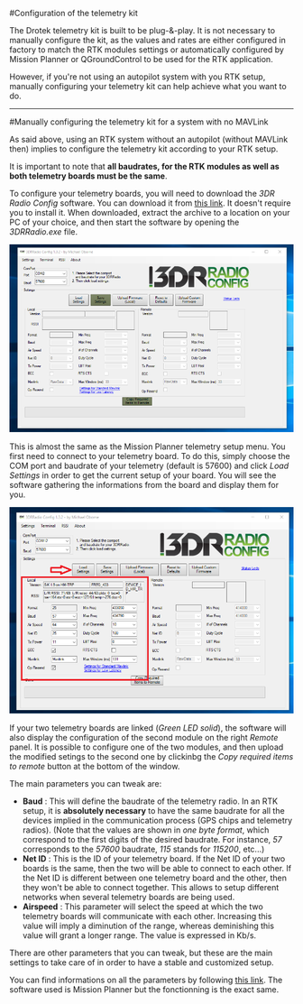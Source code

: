 #Configuration of the telemetry kit

The Drotek telemetry kit is built to be plug-&-play. It is not necessary to manually configure the kit, as the values and rates are either configured in factory to match the RTK modules settings or automatically configured by Mission Planner or QGroundControl to be used for the RTK application.

However, if you're not using an autopilot system with you RTK setup, manually configuring your telemetry kit can help achieve what you want to do. 

-----

#Manually configuring the telemetry kit for a system with no MAVLink

As said above, using an RTK system without an autopilot (without MAVLink then) implies to configure the telemetry kit according to your RTK setup. 

It is important to note that **all baudrates, for the RTK modules as well as both telemetry boards must be the same**. 

To configure your telemetry boards, you will need to download the _3DR Radio Config_ software. You can download it from [this link](http://vps.oborne.me/3drradioconfig.zip). It doesn't require you to install it. When downloaded, extract the archive to a location on your PC of your choice, and then start the software by opening the _3DRRadio.exe_ file.

<p align="center">
  <img src="./images/3drintro.png?raw=true" alt="3DR Config Main"/>
</p>

This is almost the same as the Mission Planner telemetry setup menu. You first need to connect to your telemetry board. To do this, simply choose the COM port and baudrate of your telemetry (default is 57600) and click _Load Settings_ in order to get the current setup of your board. You will see the software gathering the informations from the board and display them for you. 

<p align="center">
  <img src="./images/3drfill.png?raw=true" alt="3DR Config Main"/>
</p>

If your two telemetry boards are linked (_Green LED solid_), the software will also display the configuration of the second module on the right _Remote_ panel. It is possible to configure one of the two modules, and then upload the modified setings to the second one by clickinbg the _Copy required items to remote_ button at the bottom of the window.

The main parameters you can tweak are:
*  **Baud** : This will define the baudrate of the telemetry radio. In an RTK setup, it is **absolutely necessary** to have the same baudrate for all the devices implied in the communication process (GPS chips and telemetry radios). (Note that the values are shown in _one byte format_, which correspond to the first digits of the desired baudrate. For instance, _57_ corresponds to the _57600_ baudrate, _115_ stands for _115200_, etc...)
* **Net ID** : This is the ID of your telemetry board. If the Net ID of your two boards is the same, then the two will be able to connect to each other. If the Net ID is different between one telemetry board and the other, then they won't be able to connect together. This allows to setup different networks when several telemetry boards are being used. 
* **Airspeed** : This parameter will select the speed at which the two telemetry boards will communicate with each other. Increasing this value will imply a diminution of the range, whereas deminishing this value will grant a longer range. The value is expressed in Kb/s.

There are other parameters that you can tweak, but these are the main settings to take care of in order to have a stable and customized setup.

You can find informations on all the parameters by following [this link](http://ardupilot.org/copter/docs/common-configuring-a-telemetry-radio-using-mission-planner.html). The software used is Mission Planner but the fonctionning is the exact same.
